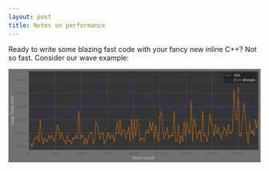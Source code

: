 ```yaml
---
layout: post
title: Notes on performance
---
```

Ready to write some blazing fast code with your fancy new inline C++? Not so fast. Consider our wave example:

![wave_example](../assets/images/notes_on_performance/wave_performance.svg)